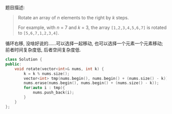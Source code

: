 题目描述:

> Rotate an array of *n* elements to the right by *k* steps.
>
> For example, with *n* = 7 and *k* = 3, the array `[1,2,3,4,5,6,7]` is rotated to `[5,6,7,1,2,3,4]`.

循环右移, 没啥好说的......可以选择一起移动, 也可以选择一个元素一个元素移动; 前者时间复杂度低, 后者空间复杂度低.

```c++
class Solution {
public:
    void rotate(vector<int>& nums, int k) {
        k = k % nums.size();
        vector<int> tmp(nums.begin(), nums.begin() + (nums.size() - k));
        nums.erase(nums.begin(), nums.begin() + (nums.size() - k));
        for(auto i : tmp){
            nums.push_back(i);
        }
    }
};
```

